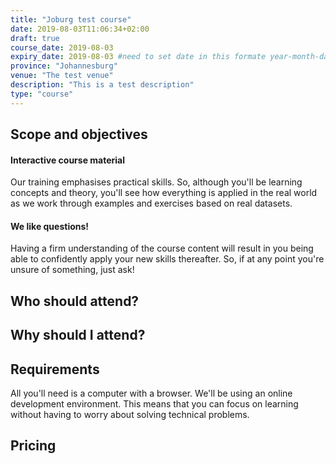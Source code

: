 ```yaml
---
title: "Joburg test course"
date: 2019-08-03T11:06:34+02:00
draft: true
course_date: 2019-08-03
expiry_date: 2019-08-03 #need to set date in this formate year-month-day
province: "Johannesburg"
venue: "The test venue"
description: "This is a test description"
type: "course"
---
```


## Scope and objectives

#### Interactive course material

Our training emphasises practical skills. So, although you'll be learning concepts and theory, you'll see how everything is applied in the real world as we work through examples and exercises based on real datasets.

#### We like questions!

Having a firm understanding of the course content will result in you being able to confidently apply your new skills thereafter. So, if at any point you're unsure of something, just ask!

## Who should attend?

## Why should I attend?

## Requirements

All you'll need is a computer with a browser. We'll be using an online development environment. This means that you can focus on learning without having to worry about solving technical problems.

## Pricing
